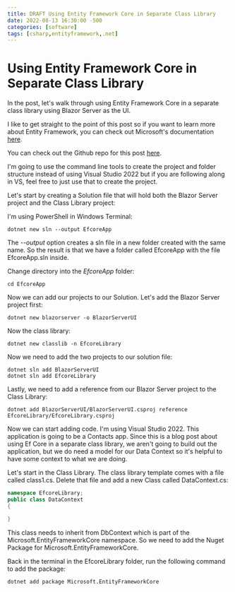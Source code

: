 ```yaml
---
title: DRAFT Using Entity Framework Core in Separate Class Library
date: 2022-08-13 16:30:00 -500
categories: [software]
tags: [csharp,entityframework,.net]
---
```


# Using Entity Framework Core in Separate Class Library

In the post, let's walk through using Entity Framework Core in a separate class library using Blazor Server as the UI. 

I like to get straight to the point of this post so if you want to learn more about Entity Framework, you can check out Microsoft's documentation [here](https://docs.microsoft.com/en-us/ef/core/). 

You can check out the Github repo for this post [here]().

I'm going to use the command line tools to create the project and folder structure instead of using Visual Studio 2022 but if you are following along in VS, feel free to just use that to create the project.

Let's start by creating a Solution file that will hold both the Blazor Server project and the Class Library project:

I'm using PowerShell in Windows Terminal:
```terminal
dotnet new sln --output EfcoreApp
```

The *--output* option creates a sln file in a new folder created with the same name. So the result is that we have a folder called EfcoreApp with the file EfcoreApp.sln inside.

 Change directory into the *EfcoreApp* folder:
 ``` terminal
 cd EfcoreApp
 ```

 Now we can add our projects to our Solution. Let's add the Blazor Server project first:
 ```terminal
dotnet new blazorserver -o BlazorServerUI
 ```
 Now the class library:
 ```terminal
dotnet new classlib -n EfcoreLibrary
 ```
 Now we need to add the two projects to our solution file:
 ```terminal
dotnet sln add BlazorServerUI
dotnet sln add EfcoreLibrary
 ```

 Lastly, we need to add a reference from our Blazor Server project to the Class Library:

 ``` terminal
dotnet add BlazorServerUI/BlazorServerUI.csproj reference EfcoreLibrary/EfcoreLibrary.csproj
 ```

 Now we can start adding code. I'm using Visual Studio 2022. This application is going to be a Contacts app. Since this is a blog post about using Ef Core in a separate class library, we aren't going to build out the application, but we do need a model for our Data Context so it's helpful to have some context to what we are doing. 

 Let's start in the Class Library. The class library template comes with a file called class1.cs. Delete that file and add a new Class called DataContext.cs:

 ``` c#
 namespace EfcoreLibrary;
public class DataContext
{

}
 ```

 This class needs to inherit from DbContext which is part of the Microsoft.EntityFrameworkCore namespace. So we need to add the Nuget Package for Microsoft.EntityFrameworkCore.

 Back in the terminal in the EfcoreLibrary folder, run the following command to add the package:
 ``` terminal
dotnet add package Microsoft.EntityFrameworkCore
 ```
